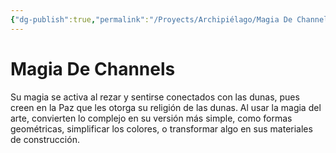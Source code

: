 ```yaml
---
{"dg-publish":true,"permalink":"/Proyects/Archipiélago/Magia De Channels/","title":"Magia de Channels","updated":"2023-12-30T18:06:00.440-05:00"}
---
```



# Magia De Channels

Su magia se activa al rezar y sentirse conectados con las dunas, pues creen en la Paz que les otorga su religión de las dunas. Al usar la magia del arte, convierten lo complejo en su versión más simple, como formas geométricas, simplificar los colores, o transformar algo en sus materiales de construcción.
